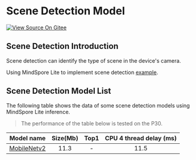 # Scene Detection Model

[![View Source On Gitee](https://mindspore-website.obs.cn-north-4.myhuaweicloud.com/website-images/r2.3/resource/_static/logo_source_en.svg)](https://gitee.com/mindspore/docs/blob/r2.3/docs/lite/docs/source_en/scene_detection_lite.md)

## Scene Detection Introduction

Scene detection can identify the type of scene in the device's camera.

Using MindSpore Lite to implement scene detection [example](https://gitee.com/mindspore/models/tree/master/official/lite/scene_detection).

## Scene Detection Model List

The following table shows the data of some scene detection models using MindSpore Lite inference.

> The performance of the table below is tested on the P30.

| Model name              | Size(Mb)  | Top1 | CPU 4 thread delay (ms) |
|-----------------------| :----------: | :----------: | :-----------: |
| [MobileNetv2](https://download.mindspore.cn/model_zoo/official/lite/mobilenetv2_openimage_lite/mobilenetv2.ms) | 11.3 | - | 11.5 |
